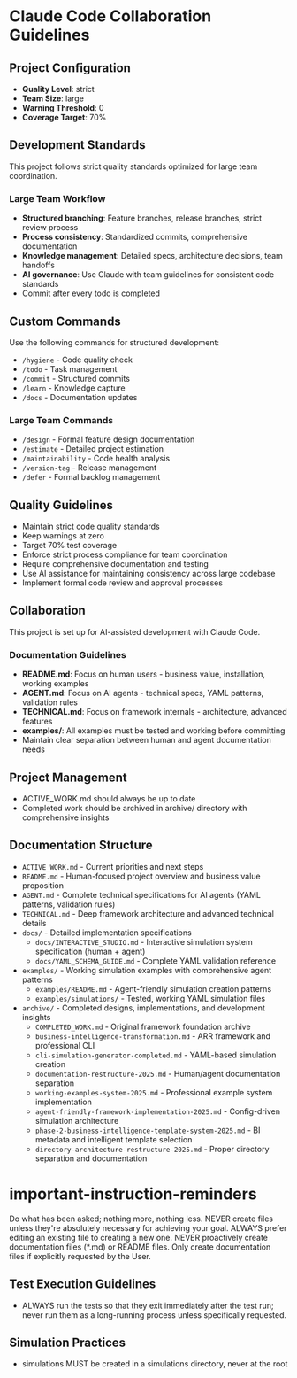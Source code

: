 # Claude Code Collaboration Guidelines

## Project Configuration
- **Quality Level**: strict
- **Team Size**: large
- **Warning Threshold**: 0
- **Coverage Target**: 70%

## Development Standards
This project follows strict quality standards optimized for large team coordination.

### Large Team Workflow
- **Structured branching**: Feature branches, release branches, strict review process
- **Process consistency**: Standardized commits, comprehensive documentation
- **Knowledge management**: Detailed specs, architecture decisions, team handoffs
- **AI governance**: Use Claude with team guidelines for consistent code standards
- Commit after every todo is completed

## Custom Commands
Use the following commands for structured development:
- `/hygiene` - Code quality check
- `/todo` - Task management
- `/commit` - Structured commits
- `/learn` - Knowledge capture
- `/docs` - Documentation updates

### Large Team Commands
- `/design` - Formal feature design documentation
- `/estimate` - Detailed project estimation
- `/maintainability` - Code health analysis
- `/version-tag` - Release management
- `/defer` - Formal backlog management

## Quality Guidelines
- Maintain strict code quality standards
- Keep warnings at zero
- Target 70% test coverage
- Enforce strict process compliance for team coordination
- Require comprehensive documentation and testing
- Use AI assistance for maintaining consistency across large codebase
- Implement formal code review and approval processes

## Collaboration
This project is set up for AI-assisted development with Claude Code.

### Documentation Guidelines
- **README.md**: Focus on human users - business value, installation, working examples
- **AGENT.md**: Focus on AI agents - technical specs, YAML patterns, validation rules
- **TECHNICAL.md**: Focus on framework internals - architecture, advanced features
- **examples/**: All examples must be tested and working before committing
- Maintain clear separation between human and agent documentation needs

## Project Management
- ACTIVE_WORK.md should always be up to date
- Completed work should be archived in archive/ directory with comprehensive insights

## Documentation Structure
- `ACTIVE_WORK.md` - Current priorities and next steps
- `README.md` - Human-focused project overview and business value proposition
- `AGENT.md` - Complete technical specifications for AI agents (YAML patterns, validation rules)
- `TECHNICAL.md` - Deep framework architecture and advanced technical details
- `docs/` - Detailed implementation specifications
  - `docs/INTERACTIVE_STUDIO.md` - Interactive simulation system specification (human + agent)
  - `docs/YAML_SCHEMA_GUIDE.md` - Complete YAML validation reference
- `examples/` - Working simulation examples with comprehensive agent patterns
  - `examples/README.md` - Agent-friendly simulation creation patterns
  - `examples/simulations/` - Tested, working YAML simulation files
- `archive/` - Completed designs, implementations, and development insights
  - `COMPLETED_WORK.md` - Original framework foundation archive
  - `business-intelligence-transformation.md` - ARR framework and professional CLI
  - `cli-simulation-generator-completed.md` - YAML-based simulation creation
  - `documentation-restructure-2025.md` - Human/agent documentation separation
  - `working-examples-system-2025.md` - Professional example system implementation
  - `agent-friendly-framework-implementation-2025.md` - Config-driven simulation architecture
  - `phase-2-business-intelligence-template-system-2025.md` - BI metadata and intelligent template selection
  - `directory-architecture-restructure-2025.md` - Proper directory separation and documentation


# important-instruction-reminders
Do what has been asked; nothing more, nothing less.
NEVER create files unless they're absolutely necessary for achieving your goal.
ALWAYS prefer editing an existing file to creating a new one.
NEVER proactively create documentation files (*.md) or README files. Only create documentation files if explicitly requested by the User.

## Test Execution Guidelines
- ALWAYS run the tests so that they exit immediately after the test run; never run them as a long-running process unless specifically requested.

## Simulation Practices
- simulations MUST be created in a simulations directory, never at the root